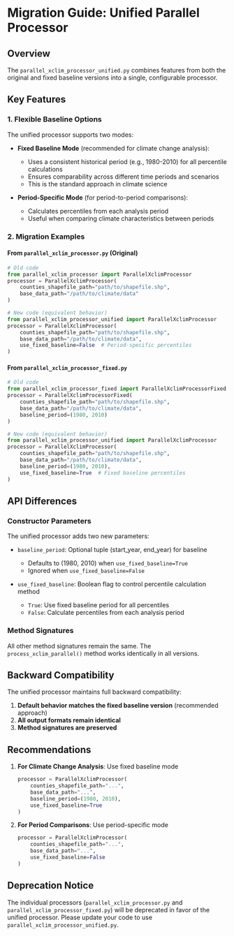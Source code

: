 # Migration Guide: Unified Parallel Processor

## Overview

The `parallel_xclim_processor_unified.py` combines features from both the original and fixed baseline versions into a single, configurable processor.

## Key Features

### 1. Flexible Baseline Options

The unified processor supports two modes:

- **Fixed Baseline Mode** (recommended for climate change analysis):
  - Uses a consistent historical period (e.g., 1980-2010) for all percentile calculations
  - Ensures comparability across different time periods and scenarios
  - This is the standard approach in climate science

- **Period-Specific Mode** (for period-to-period comparisons):
  - Calculates percentiles from each analysis period
  - Useful when comparing climate characteristics between periods

### 2. Migration Examples

#### From `parallel_xclim_processor.py` (Original)

```python
# Old code
from parallel_xclim_processor import ParallelXclimProcessor
processor = ParallelXclimProcessor(
    counties_shapefile_path="path/to/shapefile.shp",
    base_data_path="/path/to/climate/data"
)

# New code (equivalent behavior)
from parallel_xclim_processor_unified import ParallelXclimProcessor
processor = ParallelXclimProcessor(
    counties_shapefile_path="path/to/shapefile.shp",
    base_data_path="/path/to/climate/data",
    use_fixed_baseline=False  # Period-specific percentiles
)
```

#### From `parallel_xclim_processor_fixed.py`

```python
# Old code
from parallel_xclim_processor_fixed import ParallelXclimProcessorFixed
processor = ParallelXclimProcessorFixed(
    counties_shapefile_path="path/to/shapefile.shp",
    base_data_path="/path/to/climate/data",
    baseline_period=(1980, 2010)
)

# New code (equivalent behavior)
from parallel_xclim_processor_unified import ParallelXclimProcessor
processor = ParallelXclimProcessor(
    counties_shapefile_path="path/to/shapefile.shp",
    base_data_path="/path/to/climate/data",
    baseline_period=(1980, 2010),
    use_fixed_baseline=True  # Fixed baseline percentiles
)
```

## API Differences

### Constructor Parameters

The unified processor adds two new parameters:

- `baseline_period`: Optional tuple (start_year, end_year) for baseline
  - Defaults to (1980, 2010) when `use_fixed_baseline=True`
  - Ignored when `use_fixed_baseline=False`

- `use_fixed_baseline`: Boolean flag to control percentile calculation method
  - `True`: Use fixed baseline period for all percentiles
  - `False`: Calculate percentiles from each analysis period

### Method Signatures

All other method signatures remain the same. The `process_xclim_parallel()` method works identically in all versions.

## Backward Compatibility

The unified processor maintains full backward compatibility:

1. **Default behavior matches the fixed baseline version** (recommended approach)
2. **All output formats remain identical**
3. **Method signatures are preserved**

## Recommendations

1. **For Climate Change Analysis**: Use fixed baseline mode
   ```python
   processor = ParallelXclimProcessor(
       counties_shapefile_path="...",
       base_data_path="...",
       baseline_period=(1980, 2010),
       use_fixed_baseline=True
   )
   ```

2. **For Period Comparisons**: Use period-specific mode
   ```python
   processor = ParallelXclimProcessor(
       counties_shapefile_path="...",
       base_data_path="...",
       use_fixed_baseline=False
   )
   ```

## Deprecation Notice

The individual processors (`parallel_xclim_processor.py` and `parallel_xclim_processor_fixed.py`) will be deprecated in favor of the unified processor. Please update your code to use `parallel_xclim_processor_unified.py`.